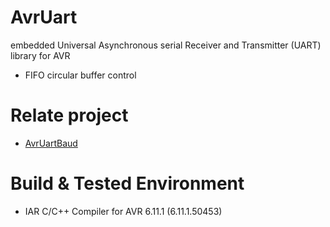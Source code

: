 # AvrUart
embedded Universal Asynchronous serial Receiver and Transmitter (UART) library for AVR

- FIFO circular buffer control

# Relate project
- [AvrUartBaud](https://github.com/TimerOverflow/AvrUartBaud)

# Build & Tested Environment
- IAR C/C++ Compiler for AVR 6.11.1 (6.11.1.50453)
